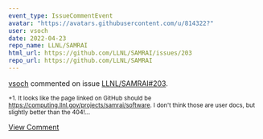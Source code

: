```yaml
---
event_type: IssueCommentEvent
avatar: "https://avatars.githubusercontent.com/u/814322?"
user: vsoch
date: 2022-04-23
repo_name: LLNL/SAMRAI
html_url: https://github.com/LLNL/SAMRAI/issues/203
repo_url: https://github.com/LLNL/SAMRAI
---
```


<a href='https://github.com/vsoch' target='_blank'>vsoch</a> commented on issue <a href='https://github.com/LLNL/SAMRAI/issues/203' target='_blank'>LLNL/SAMRAI#203</a>.

<small>+1. It looks like the page linked on GitHub should be https://computing.llnl.gov/projects/samrai/software. I don't think those are user docs, but slightly better than the 404!...</small>

<a href='https://github.com/LLNL/SAMRAI/issues/203' target='_blank'>View Comment</a>